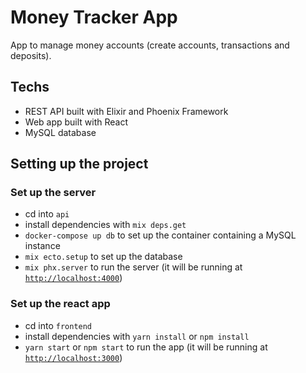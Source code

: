 # Money Tracker App
App to manage money accounts (create accounts, transactions and deposits).

## Techs

  * REST API built with Elixir and Phoenix Framework
  * Web app built with React
  * MySQL database
  
## Setting up the project

### Set up the server

  * cd into `api`
  * install dependencies with `mix deps.get`
  * `docker-compose up db` to set up the container containing a MySQL instance
  * `mix ecto.setup` to set up the database
  * `mix phx.server` to run the server (it will be running at [`http://localhost:4000`](http://localhost:4000))
  
### Set up the react app

  * cd into `frontend`
  * install dependencies with `yarn install` or `npm install`
  * `yarn start` or `npm start` to run the app (it will be running at [`http://localhost:3000`](http://localhost:3000))

